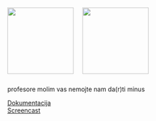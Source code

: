 # <img src="https://dart.dev/assets/img/shared/dart/logo+text/horizontal/white.svg" width="150"> &nbsp;&nbsp;<img src="https://storage.googleapis.com/cms-storage-bucket/6a07d8a62f4308d2b854.svg" width="150">

profesore molim vas nemojte nam da(r)ti minus

[Dokumentacija](https://docs.google.com/document/d/1YKKH6Ru7PDupn84CoCOjO1mvvtDDSeCy_C4DTnzgjq0/edit?usp=sharing)<br>
[Screencast](https://drive.google.com/file/d/1qD29jxyVBpm7ZMuKP2-Vo1zbuuEN3272/view?usp=drivesdk)
